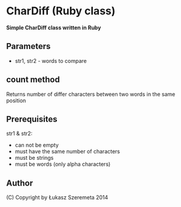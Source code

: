 CharDiff (Ruby class)
=====================

**Simple CharDiff class written in Ruby**

Parameters
----------

* str1, str2 - words to compare


count method
------------

Returns number of differ characters between two words in the same position


Prerequisites
-------------

str1 & str2:

* can not be empty
* must have the same number of characters
* must be strings
* must be words (only alpha characters)


Author
------

(C) Copyright by Łukasz Szeremeta 2014

